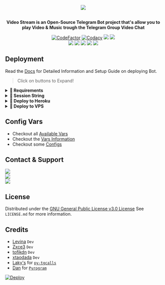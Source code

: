 <p align="center"><a href="https://t.me/VeezVideoBot"><img src="https://github.com/levina-lab/video-stream/raw/main/driver/veezlogo.png"></a></p>
<p align="center">
    <br><b>Video Stream is an Open-Source Telegram Bot project that's allow you to play Video & Music trough the Telegram Group Video Chat</b><br>
</p>
<p align="center">
    <a href="https://www.codefactor.io/repository/github/levina-lab/video-stream"> <img src="https://www.codefactor.io/repository/github/levina-lab/video-stream/badge?color=red&logo=codacy&style=flat-square" alt="CodeFactor" /></a>
    <a href="https://app.codacy.com/gh/levina-lab/video-stream/dashboard"> <img src="https://img.shields.io/codacy/grade/a723cb464d5a4d25be3152b5d71de82d?color=red&logo=codacy&style=flat-square" alt="Codacy" /></a>
    <a href="https://www.python.org/" alt="made-with-python"> <img src="https://img.shields.io/badge/Made%20with-Python-black.svg?style=flat-square&logo=python&logoColor=blue&color=red" /></a>
    <a href="https://github.com/levina-lab/video-stream/graphs/commit-activity" alt="Maintenance"> <img src="https://img.shields.io/badge/Maintained%3F-yes-red.svg?style=flat-square" /></a><br>
    <a href="https://github.com/levina-lab/video-stream"> <img src="https://img.shields.io/github/repo-size/levina-lab/video-stream?color=red&logo=github&logoColor=blue&style=flat-square" /></a>
    <a href="https://github.com/levina-lab/video-stream/commits/main"> <img src="https://img.shields.io/github/last-commit/levina-lab/video-stream?color=red&logo=github&logoColor=blue&style=flat-square" /></a>
    <a href="https://github.com/levina-lab/video-stream/issues"> <img src="https://img.shields.io/github/issues/levina-lab/video-stream?color=red&logo=github&logoColor=blue&style=flat-square" /></a>
    <a href="https://github.com/levina-lab/video-stream/network/members"> <img src="https://img.shields.io/github/forks/levina-lab/video-stream?color=red&logo=github&logoColor=blue&style=flat-square" /></a>
    <a href="https://github.com/levina-lab/video-stream/network/members"> <img src="https://img.shields.io/github/stars/levina-lab/video-stream?color=red&logo=github&logoColor=blue&style=flat-square" /></a>
</p>

## Deployment
Read the [Docs](https://levina.gitbook.io/videostreambot/deployment/requirements) for Detailed Information and Setup Guide on deploying Bot.

> Click on buttons to Expand!
<details>
<summary><b>🔗 Requirements</b></summary>
<br>

- [Python3.9](https://www.python.org/downloads/release/python-390/)
- [Telegram API Key](https://docs.pyrogram.org/intro/setup#api-keys)
- [Telegram Bot Token](https://t.me/botfather)
- [MongoDB URL](https://telegra.ph/How-to-Get-mongodb-url-02-18)
- [Pyrogram Session String](https://levina.gitbook.io/videostreambot/deployment/string-session)
    
</details>

<details>
<summary><b>🔗 Session String</b></summary>
<br>

> You'll need a [API_ID](https://levina.gitbook.io/videostreambot/vars/vars-information#1.-api_id) & [API_HASH](https://levina.gitbook.io/videostreambot/vars/vars-information#2.-api_hash) in order to generate pyrogram session string. 
> Always remember to use good API combo else your account could be deleted.

<h4> Generate Session via Repl.it: </h4>    
<p><a href="https://replit.com/@levinalab/Session-Generator?lite=1&outputonly=1#main.py"><img src="https://img.shields.io/badge/Generate%20On%20Repl-blueviolet?style=for-the-badge&logo=appveyor" width="200""/></a></p>

</details>

<details>
<summary><b>🔗 Deploy to Heroku</b></summary>
<br>

> Heroku has blacklisted this repository, That's why you get policy error message while pressing the Deploy Button. So the solution is you'll need to Fork this repo first and tap the Deploy Button from your forked repo. Click the fork button in the upper right corner next to the star button to fork this Repo.

<h4>Click the button below to deploy Bot on Heroku!</h4>    
<p><a href="https://heroku.com/deploy"><img src="https://img.shields.io/badge/Deploy%20To%20Heroku-blueviolet?style=for-the-badge&logo=heroku" width="200""/></a></p>

</details>

<details>
<summary><b>🔗 Deploy to VPS</b></summary>
<br>

> Checkout the [Docs](https://levina.gitbook.io/videostreambot/deployment/local-hosting-or-vps) for Detailed Explanation on VPS Deployment

```console
root@linux~ $ git clone https://github.com/levina-lab/video-stream
root@linux~ $ cd video-stream
root@linux~ $ pip3 install -U -r requirements.txt
root@linux~ $ cp example.env .env
```
> Edit .env with your own values and then start bot with
```console
root@linux~ $ python3 main.py
```

</details>

## Config Vars
- Checkout all [Available Vars](https://levina.gitbook.io/videostreambot/vars/available-vars)
- Checkout the [Vars Information](https://levina.gitbook.io/videostreambot/vars/vars-information)
- Checkout some [Configs](https://levina.gitbook.io/videostreambot/setup-config/config)

## Contact & Support

<a href="https://t.me/VeezSupportGroup"><img src="https://img.shields.io/badge/Join-Group%20Support-blue.svg?style=for-the-badge&logo=Telegram"></a><br>
<a href="https://t.me/levinachannel"><img src="https://img.shields.io/badge/Join-Updates%20Channel-blue.svg?style=for-the-badge&logo=Telegram"></a><br>
<a href="https://t.me/dlwrml"><img src="https://img.shields.io/badge/Contact-Repo%20Owner-blue.svg?style=for-the-badge&logo=Telegram"></a>

## License

Distributed under the [GNU General Public License v3.0 License](https://github.com/levina-lab/video-stream/blob/main/LICENSE) See `LICENSE.md` for more information.

## Credits

- [Levina](https://github.com/levina-lab) ``Dev``
- [Zxce3](https://github.com/Zxce3) ``Dev``
- [tofikdn](https://github.com/tofikdn) ``Dev``
- [xtaodada](https://github.com/xtao-dada) ``Dev``
- [Laky's](https://github.com/Laky-64) for [``py-tgcalls``](https://github.com/pytgcalls/pytgcalls)
- [Dan](https://github.com/delivrance) for [``Pyrogram``](https://github.com/pyrogram)

[![Deploy](https://www.herokucdn.com/deploy/button.svg)](https://heroku.com/deploy?templatehttps://github.com/Kavindu-2k03/video-stream)
